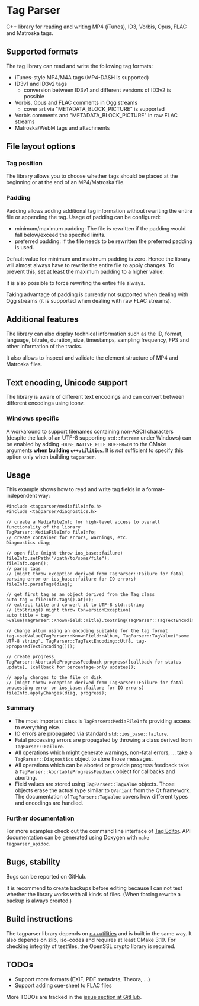 # Tag Parser
C++ library for reading and writing MP4 (iTunes), ID3, Vorbis, Opus, FLAC and Matroska tags.

## Supported formats
The tag library can read and write the following tag formats:

* iTunes-style MP4/M4A tags (MP4-DASH is supported)
* ID3v1 and ID3v2 tags
    * conversion between ID3v1 and different versions of ID3v2 is possible
* Vorbis, Opus and FLAC comments in Ogg streams
    * cover art via "METADATA_BLOCK_PICTURE" is supported
* Vorbis comments and "METADATA_BLOCK_PICTURE" in raw FLAC streams
* Matroska/WebM tags and attachments

## File layout options
### Tag position
The library allows you to choose whether tags should be placed at the beginning or at
the end of an MP4/Matroska file.

### Padding
Padding allows adding additional tag information without rewriting the entire file
or appending the tag. Usage of padding can be configured:
* minimum/maximum padding: The file is rewritten if the padding would fall below/exceed the specifed limits.
* preferred padding: If the file needs to be rewritten the preferred padding is used.

Default value for minimum and maximum padding is zero. Hence the library will almost always have to rewrite
the entire file to apply changes. To prevent this, set at least the maximum padding to a higher value.

It is also possible to force rewriting the entire file always.

Taking advantage of padding is currently not supported when dealing with Ogg streams (it is supported when dealing with raw FLAC streams).

## Additional features
The library can also display technical information such as the ID, format, language, bitrate,
duration, size, timestamps, sampling frequency, FPS and other information of the tracks.

It also allows to inspect and validate the element structure of MP4 and Matroska files.

## Text encoding, Unicode support
The library is aware of different text encodings and can convert between different encodings using iconv.

### Windows specific
A workaround to support filenames containing non-ASCII characters (despite the lack of an UTF-8
supporting `std::fstream` under Windows) can be enabled by adding `-DUSE_NATIVE_FILE_BUFFER=ON`
to the CMake arguments **when building `c++utilities`**. It is *not* sufficient to specify this
option only when building `tagparser`.

## Usage
This example shows how to read and write tag fields in a format-independent way:

```
#include <tagparser/mediafileinfo.h>
#include <tagparser/diagnostics.h>

// create a MediaFileInfo for high-level access to overall functionality of the library
TagParser::MediaFileInfo fileInfo;
// create container for errors, warnings, etc.
Diagnostics diag;

// open file (might throw ios_base::failure)
fileInfo.setPath("/path/to/some/file");
fileInfo.open();
// parse tags
// (might throw exception derived from TagParser::Failure for fatal parsing error or ios_base::failure for IO errors)
fileInfo.parseTags(diag);

// get first tag as an object derived from the Tag class
auto tag = fileInfo.tags().at(0);
// extract title and convert it to UTF-8 std::string
// (toString() might throw ConversionException)
auto title = tag->value(TagParser::KnownField::Title).toString(TagParser::TagTextEncoding::Utf8);

// change album using an encoding suitable for the tag format
tag->setValue(TagParser::KnownField::Album, TagParser::TagValue("some UTF-8 string", TagParser::TagTextEncoding::Utf8, tag->proposedTextEncoding()));

// create progress
TagParser::AbortableProgressFeedback progress([callback for status update], [callback for percentage-only updates]);

// apply changes to the file on disk
// (might throw exception derived from TagParser::Failure for fatal processing error or ios_base::failure for IO errors)
fileInfo.applyChanges(diag, progress);
```

### Summary
* The most important class is `TagParser::MediaFileInfo` providing access to everything else.
* IO errors are propagated via standard `std::ios_base::failure`.
* Fatal processing errors are propagated by throwing a class derived from `TagParser::Failure`.
* All operations which might generate warnings, non-fatal errors, ... take a `TagParser::Diagnostics` object to store
  those messages.
* All operations which can be aborted or provide progress feedback take a `TagParser::AbortableProgressFeedback` object
  for callbacks and aborting.
* Field values are stored using `TagParser::TagValue` objects. Those objects erase the actual type similar to `QVariant`
  from the Qt framework. The documentation of `TagParser::TagValue` covers how different types and encodings are
  handled.

### Further documentation
For more examples check out the command line interface of [Tag Editor](https://github.com/Martchus/tageditor).
API documentation can be generated using Doxygen with `make tagparser_apidoc`.

## Bugs, stability
Bugs can be reported on GitHub.

It is recommend to create backups before editing because I can not test whether the library
works with all kinds of files. (When forcing rewrite a backup is always created.)

## Build instructions
The tagparser library depends on [c++utilities](https://github.com/Martchus/cpp-utilities) and is built
in the same way.
It also depends on zlib, iso-codes and requires at least CMake 3.19. For checking integrity of testfiles, the OpenSSL
crypto library is required.

## TODOs
* Support more formats (EXIF, PDF metadata, Theora, ...)
* Support adding cue-sheet to FLAC files

More TODOs are tracked in the [issue section at GitHub](https://github.com/Martchus/tagparser/issues).
